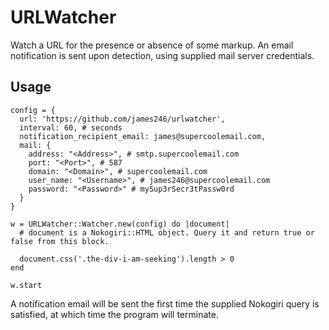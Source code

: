 URLWatcher
==========

Watch a URL for the presence or absence of some markup. An email notification is sent upon detection, using supplied mail server credentials.

Usage
-----

```
config = {
  url: 'https://github.com/james246/urlwatcher',
  interval: 60, # seconds
  notification_recipient_email: james@supercoolemail.com,
  mail: {
    address: "<Address>", # smtp.supercoolemail.com
    port: "<Port>", # 587
    domain: "<Domain>", # supercoolemail.com
    user_name: "<Username>", # james246@supercoolemail.com
    password: "<Password>" # mySup3rSecr3tPassw0rd
  }
}

w = URLWatcher::Watcher.new(config) do |document|
  # document is a Nokogiri::HTML object. Query it and return true or false from this block.

  document.css('.the-div-i-am-seeking').length > 0
end

w.start
```

A notification email will be sent the first time the supplied Nokogiri query is satisfied, at which time the program will terminate.